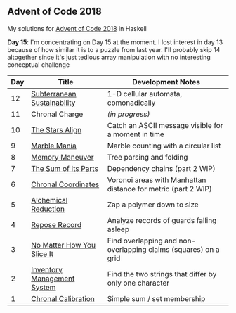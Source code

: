 ## Advent of Code 2018
My solutions for [Advent of Code 2018](http://adventofcode.com/2018) in Haskell

**Day 15**: I'm concentrating on Day 15 at the moment.  I lost interest in day 13 because of how similar it is to a puzzle from last year.  I'll probably skip 14 altogether since it's just tedious array manipulation with no interesting conceptual challenge

Day | Title | Development Notes
--- | --- | ---
12 | [Subterranean Sustainability](./src/Day12.hs) | 1-D cellular automata, comonadically
11 | Chronal Charge | *(in progress)*
10 | [The Stars Align](./src/Day10.hs) | Catch an ASCII message visible for a moment in time
9 | [Marble Mania](./src/Day09.hs) | Marble counting with a circular list
8 | [Memory Maneuver](./src/Day08.hs) | Tree parsing and folding
7 | [The Sum of Its Parts](./src/Day07.hs) | Dependency chains (part 2 WIP)
6 | [Chronal Coordinates](./src/Day06.hs) | Voronoi areas with Manhattan distance for metric (part 2 WIP)
5 | [Alchemical Reduction](./src/Day05.hs) | Zap a polymer down to size
4 | [Repose Record](./src/Day04.hs) | Analyze records of guards falling asleep
3 | [No Matter How You Slice It](./src/Day03.hs) | Find overlapping and non-overlapping claims (squares) on a grid
2 | [Inventory Management System](./src/Day02.hs) | Find the two strings that differ by only one character
1 | [Chronal Calibration](./src/Day01.hs) | Simple sum / set membership
